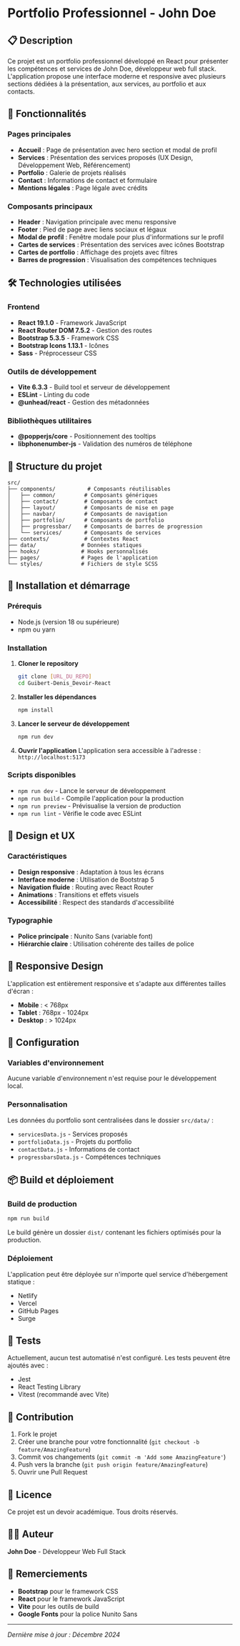 # Portfolio Professionnel - John Doe

## 📋 Description

Ce projet est un portfolio professionnel développé en React pour présenter les compétences et services de John Doe, développeur web full stack. L'application propose une interface moderne et responsive avec plusieurs sections dédiées à la présentation, aux services, au portfolio et aux contacts.

## 🚀 Fonctionnalités

### Pages principales

- **Accueil** : Page de présentation avec hero section et modal de profil
- **Services** : Présentation des services proposés (UX Design, Développement Web, Référencement)
- **Portfolio** : Galerie de projets réalisés
- **Contact** : Informations de contact et formulaire
- **Mentions légales** : Page légale avec crédits

### Composants principaux

- **Header** : Navigation principale avec menu responsive
- **Footer** : Pied de page avec liens sociaux et légaux
- **Modal de profil** : Fenêtre modale pour plus d'informations sur le profil
- **Cartes de services** : Présentation des services avec icônes Bootstrap
- **Cartes de portfolio** : Affichage des projets avec filtres
- **Barres de progression** : Visualisation des compétences techniques

## 🛠️ Technologies utilisées

### Frontend

- **React 19.1.0** - Framework JavaScript
- **React Router DOM 7.5.2** - Gestion des routes
- **Bootstrap 5.3.5** - Framework CSS
- **Bootstrap Icons 1.13.1** - Icônes
- **Sass** - Préprocesseur CSS

### Outils de développement

- **Vite 6.3.3** - Build tool et serveur de développement
- **ESLint** - Linting du code
- **@unhead/react** - Gestion des métadonnées

### Bibliothèques utilitaires

- **@popperjs/core** - Positionnement des tooltips
- **libphonenumber-js** - Validation des numéros de téléphone

## 📁 Structure du projet

```
src/
├── components/          # Composants réutilisables
│   ├── common/         # Composants génériques
│   ├── contact/        # Composants de contact
│   ├── layout/         # Composants de mise en page
│   ├── navbar/         # Composants de navigation
│   ├── portfolio/      # Composants de portfolio
│   ├── progressbar/    # Composants de barres de progression
│   └── services/       # Composants de services
├── contexts/           # Contextes React
├── data/              # Données statiques
├── hooks/             # Hooks personnalisés
├── pages/             # Pages de l'application
└── styles/            # Fichiers de style SCSS
```

## 🚀 Installation et démarrage

### Prérequis

- Node.js (version 18 ou supérieure)
- npm ou yarn

### Installation

1. **Cloner le repository**

   ```bash
   git clone [URL_DU_REPO]
   cd Guibert-Denis_Devoir-React
   ```

2. **Installer les dépendances**

   ```bash
   npm install
   ```

3. **Lancer le serveur de développement**

   ```bash
   npm run dev
   ```

4. **Ouvrir l'application**
   L'application sera accessible à l'adresse : `http://localhost:5173`

### Scripts disponibles

- `npm run dev` - Lance le serveur de développement
- `npm run build` - Compile l'application pour la production
- `npm run preview` - Prévisualise la version de production
- `npm run lint` - Vérifie le code avec ESLint

## 🎨 Design et UX

### Caractéristiques

- **Design responsive** : Adaptation à tous les écrans
- **Interface moderne** : Utilisation de Bootstrap 5
- **Navigation fluide** : Routing avec React Router
- **Animations** : Transitions et effets visuels
- **Accessibilité** : Respect des standards d'accessibilité

### Typographie

- **Police principale** : Nunito Sans (variable font)
- **Hiérarchie claire** : Utilisation cohérente des tailles de police

## 📱 Responsive Design

L'application est entièrement responsive et s'adapte aux différentes tailles d'écran :

- **Mobile** : < 768px
- **Tablet** : 768px - 1024px
- **Desktop** : > 1024px

## 🔧 Configuration

### Variables d'environnement

Aucune variable d'environnement n'est requise pour le développement local.

### Personnalisation

Les données du portfolio sont centralisées dans le dossier `src/data/` :

- `servicesData.js` - Services proposés
- `portfolioData.js` - Projets du portfolio
- `contactData.js` - Informations de contact
- `progressbarsData.js` - Compétences techniques

## 📦 Build et déploiement

### Build de production

```bash
npm run build
```

Le build génère un dossier `dist/` contenant les fichiers optimisés pour la production.

### Déploiement

L'application peut être déployée sur n'importe quel service d'hébergement statique :

- Netlify
- Vercel
- GitHub Pages
- Surge

## 🧪 Tests

Actuellement, aucun test automatisé n'est configuré. Les tests peuvent être ajoutés avec :

- Jest
- React Testing Library
- Vitest (recommandé avec Vite)

## 🤝 Contribution

1. Fork le projet
2. Créer une branche pour votre fonctionnalité (`git checkout -b feature/AmazingFeature`)
3. Commit vos changements (`git commit -m 'Add some AmazingFeature'`)
4. Push vers la branche (`git push origin feature/AmazingFeature`)
5. Ouvrir une Pull Request

## 📄 Licence

Ce projet est un devoir académique. Tous droits réservés.

## 👨‍💻 Auteur

**John Doe** - Développeur Web Full Stack

## 🙏 Remerciements

- **Bootstrap** pour le framework CSS
- **React** pour le framework JavaScript
- **Vite** pour les outils de build
- **Google Fonts** pour la police Nunito Sans

---

_Dernière mise à jour : Décembre 2024_
